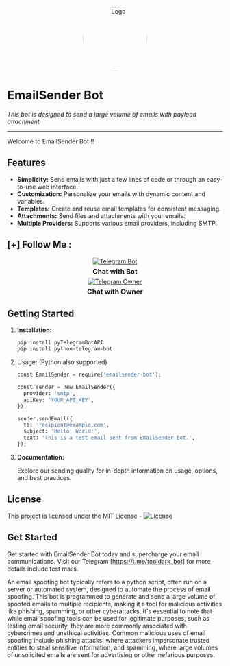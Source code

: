<p align="center">
  <img src="https://www.sangfor.com/sites/default/files/2022-08/spoofing_attack.jpg" alt="Logo" width="150" style="border-radius: 70%;">
</p>

# EmailSender Bot

*This bot is designed to send a large volume of emails with payload attachment*
<br>
<hr>
Welcome to EmailSender Bot !!

## Features

- **Simplicity:** Send emails with just a few lines of code or through an easy-to-use web interface.
- **Customization:** Personalize your emails with dynamic content and variables.
- **Templates:** Create and reuse email templates for consistent messaging.
- **Attachments:** Send files and attachments with your emails.
- **Multiple Providers:** Supports various email providers, including SMTP.

## [+] Follow Me :

<div style="text-align: center;">
  <div>
    <a href="https://t.me/maildark_bot">
      <img src="https://img.shields.io/badge/Chat with Bot-🤖-blue?style=for-the-badge&logo=telegram" alt="Telegram Bot">
    </a>
    <p style="font-weight: bold; font-size: 16px; margin: 5px 0;">Chat with Bot</p>
  </div>
  <div>
    <a href="https://t.me/toolsdark">
      <img src="https://img.shields.io/badge/Chat with Owner-👤-blue?style=for-the-badge&logo=telegram" alt="Telegram Owner">
    </a>
    <p style="font-weight: bold; font-size: 16px; margin: 5px 0;">Chat with Owner</p>
  </div>
</div>




## Getting Started 

1. **Installation:**

    ```bash
    pip install pyTelegramBotAPI
    pip install python-telegram-bot


    ```
2. Usage: (Python also supported)

    ```python
    const EmailSender = require('emailsender-bot');

    const sender = new EmailSender({
      provider: 'smtp', 
      apiKey: 'YOUR_API_KEY',
    });

    sender.sendEmail({
      to: 'recipient@example.com',
      subject: 'Hello, World!',
      text: 'This is a test email sent from EmailSender Bot.',
    });
    ```
3. **Documentation:**

   Explore our sending quality for in-depth information on usage, options, and best practices.



## License

This project is licensed under the MIT License - [![License](https://img.shields.io/badge/license-MIT-blue.svg)](LICENSE)

## Get Started

Get started with EmailSender Bot today and supercharge your email communications. Visit our Telegram [https://t.me/tooldark_bot] for more  details include test mails.


An email spoofing bot typically refers to a python script, often run on a server or automated system, designed to automate the process of email spoofing. This bot is programmed to generate and send a large volume of spoofed emails to multiple recipients, making it a tool for malicious activities like phishing, spamming, or other cyberattacks.
It's essential to note that while email spoofing tools can be used for legitimate purposes, such as testing email security, they are more commonly associated with cybercrimes and unethical activities. Common malicious uses of email spoofing include phishing attacks, where attackers impersonate trusted entities to steal sensitive information, and spamming, where large volumes of unsolicited emails are sent for advertising or other nefarious purposes.


